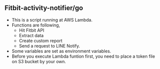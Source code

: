 ## Fitbit-activity-notifier/go

- This is a script running at AWS Lambda.
- Functions are following,
    - Hit Fitbit API
    - Extract data
    - Create custom report
    - Send a request to LINE Notify.
- Some variables are set as environment variables.
- Before you execute Lambda funtion first, you need to place a token file on S3 bucket by your own.